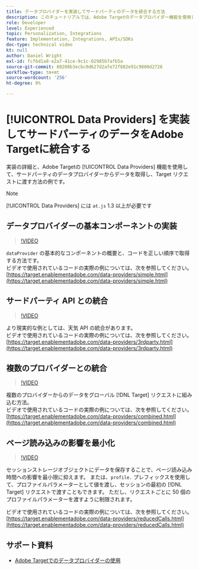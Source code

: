 ```yaml
---
title: データプロバイダーを実装してサードパーティのデータを統合する方法
description: このチュートリアルでは、Adobe Targetのデータプロバイダー機能を使用して、サードパーティのデータプロバイダーからデータを取得し、Target リクエストに渡す方法の実装詳細と例を示します。
role: Developer
level: Experienced
topic: Personalization, Integrations
feature: Implementation, Integrations, APIs/SDKs
doc-type: technical video
kt: null
author: Daniel Wright
exl-id: fcf6d1a8-e2a7-41ce-9c1c-02985b7afb5a
source-git-commit: 80208b3ecbc0d627d2afe72f882e91c9800d2726
workflow-type: tm+mt
source-wordcount: '256'
ht-degree: 0%

---
```


# [!UICONTROL Data Providers] を実装してサードパーティのデータをAdobe Targetに統合する

実装の詳細と、Adobe Targetの [!UICONTROL Data Providers] 機能を使用して、サードパーティのデータプロバイダーからデータを取得し、Target リクエストに渡す方法の例です。

>[!NOTE]
>
>[!UICONTROL Data Providers] には `at.js` 1.3 以上が必要です

## データプロバイダーの基本コンポーネントの実装

>[!VIDEO](https://video.tv.adobe.com/v/22348/?quality=12)

`dataProvider` の基本的なコンポーネントの概要と、コードを正しい順序で取得する方法です。\
ビデオで使用されているコードの実際の例については、次を参照してください。
[https://target.enablementadobe.com/data-providers/simple.html](https://target.enablementadobe.com/data-providers/simple.html)

## サードパーティ API との統合

>[!VIDEO](https://video.tv.adobe.com/v/22345/)

より現実的な例としては、天気 API の統合があります。\
ビデオで使用されているコードの実際の例については、次を参照してください。
[https://target.enablementadobe.com/data-providers/3rdparty.html](https://target.enablementadobe.com/data-providers/3rdparty.html)

## 複数のプロバイダーとの統合

>[!VIDEO](https://video.tv.adobe.com/v/22346/)

複数のプロバイダーからのデータをグローバル [!DNL Target] リクエストに組み込む方法。\
ビデオで使用されているコードの実際の例については、次を参照してください。
[https://target.enablementadobe.com/data-providers/combined.html](https://target.enablementadobe.com/data-providers/combined.html)

## ページ読み込みの影響を最小化

>[!VIDEO](https://video.tv.adobe.com/v/22347/)

セッションストレージオブジェクトにデータを保存することで、ページ読み込み時間への影響を最小限に抑えます。 または、`profile.` プレフィックスを使用して、プロファイルパラメーターとして値を渡し、セッションの最初の [!DNL Target] リクエストで渡すこともできます。 ただし、リクエストごとに 50 個のプロファイルパラメーターを渡すように制限されます。

ビデオで使用されているコードの実際の例については、次を参照してください。[https://target.enablementadobe.com/data-providers/reducedCalls.html](https://target.enablementadobe.com/data-providers/reducedCalls.html)

## サポート資料

* [Adobe Targetでのデータプロバイダーの使用 ](use-data-providers-to-integrate-third-party-data.md)
